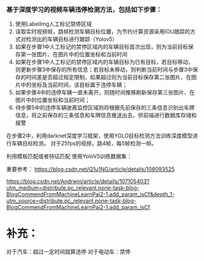 ### 基于深度学习的视频车辆违停检测方法，包括如下步骤：

1.	使用LabelImg人工标记禁停区域
2.	读取实时视频帧，跳帧检测车辆目标位置，为节约计算资源采用IOU跟踪的方式对检测出的车辆目标进行跟踪（Yolov5）
3.	如果在步骤1中人工标记的禁停区域内的车辆目标首次出现，则为当前目标保存第一张图片、在图片中的位置坐标和当前时间
4.	如果在步骤1中人工标记的禁停区域内的车辆目标为已有目标，若目标移动，则更新步骤3中保存的所有信息；若目标未移动，则判断当前时间与步骤3中保存的时间差是否超过规定限制，如果超过则为当前目标保存第二张图片、在图片中的坐标及当前时间，该目标属于违停车辆；
5.	如果步骤4中的违停车辆一直未离开，则随时间推移刷新保存第三张图片、在图片中的位置坐标和当前时间；
6.	待步骤5中的违停车辆驶离监控区域则将根据先前保存的三条信息识别出车牌信息，将之前保存的三条信息和车牌信息推送出去，供前端进行数据库存储和报警

在步骤2中，利用darknet深度学习框架，使用YOLO目标检测方法训练深度模型进行车辆目标检测。
对于25fps的视频，跳4帧，每5帧检测一帧。

利用模板匹配或者特征匹配
使用YoloV5训练数据集：

重要参考：
https://blog.csdn.net/Q1u1NG/article/details/108093525

https://blog.csdn.net/Andrwin/article/details/107105403?utm_medium=distribute.pc_relevant.none-task-blog-BlogCommendFromMachineLearnPai2-1.add_param_isCf&depth_1-utm_source=distribute.pc_relevant.none-task-blog-BlogCommendFromMachineLearnPai2-1.add_param_isCf
# 补充：
对于汽车：超过一定时间就算违停
对于电动车：禁停

